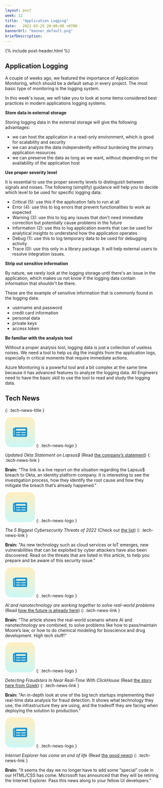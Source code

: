 ```yaml
---
layout: post
week: 12
title:  "Application Logging"
date:   2022-03-25 20:00:00 +0700
bannerUrl: "banner_default.png"
briefDescription: 
---
```


{% include post-header.html %}

## Application Logging

A couple of weeks ago, we featured the importance of Application Monitoring, which should be a default setup in every project. The most basic type of monitoring is the logging system.

In this week's issue, we will take you to look at some items considered best practices in modern applications logging systems.

**Store data in external storage**

Storing logging data in the external storage will give the following advantages:

- we can host the application in a read-only environment, which is good for scalability and security
- we can analyze the data independently without burdening the primary application resources
- we can preserve the data as long as we want, without depending on the availability of the application host

**Use proper severity level**

It is essential to use the proper severity levels to distinguish between signals and noises. The following (simplify) guidance will help you to decide which level to be used for specific logging data:

- Critical (5): use this if the application fails to run at all
- Error (4): use this to log errors that prevent functionalities to work as expected
- Warning (3): use this to log any issues that don't need immediate correction but potentially cause problems in the future
- Information (2): use this to log application events that can be used for analytical insights to understand how the application operates
- Debug (1): use this to log temporary data to be used for debugging activity
- Trace (0): use this only in a library package. It will help external users to resolve integration issues.

**Strip out sensitive information**

By nature, we rarely look at the logging storage until there's an issue in the application, which makes us not know if the logging data contain information that shouldn't be there.

These are the example of sensitive information that is commonly found in the logging data:

- username and password
- credit card information
- personal data
- private keys
- access token

**Be familiar with the analysis tool**

Without a proper analysis tool, logging data is just a collection of useless noises. We need a tool to help us dig the insights from the application logs, especially in critical moments that require immediate actions.

Azure Monitoring is a powerful tool and a bit complex at the same time because it has advanced features to analyze the logging data. All Engineers need to have the basic skill to use the tool to read and study the logging data.

## Tech News
{: .tech-news-title }

![memo](/assets/images/tech-news.svg)
{: .tech-news-logo }

*Updated Okta Statement on Lapsus$* (Read [the company’s statement](https://www.okta.com/blog/2022/03/updated-okta-statement-on-lapsus/))
{: .tech-news-link }

__Brain:__ "The link is a live report on the situation regarding the Lapsus$ breach to Okta, an identity platform company. It is interesting to see the investigation process, how they identify the root cause and how they mitigate the breach that’s already happened."

![memo](/assets/images/tech-news.svg)
{: .tech-news-logo }

*The 5 Biggest Cybersecurity Threats of 2022* (Check out [the list](https://www.goanywhere.com/blog/the-5-biggest-cybersecurity-threats-of-2022-how-to-avoid-cybersecurity-attacks))
{: .tech-news-link }

__Brain:__ "As new technology such as cloud services or IoT emerges, new vulnerabilities that can be exploited by cyber attackers have also been discovered. Read on the threats that are listed in this article, to help you prepare and be aware of this security issue."

![memo](/assets/images/tech-news.svg)
{: .tech-news-logo }

*AI and nanotechnology are working together to solve real-world problems* (Read [how the future is already here](https://stackoverflow.blog/2022/03/21/ai-and-nanotechnology-are-working-together-to-solve-real-world-problems/))
{: .tech-news-link }

__Brain:__ "The article shows the real-world scenario where AI and nanotechnology are combined, to solve problems like how to pass/maintain Moore’s law, or how to do chemical modeling for bioscience and drug development. High tech stuff!"

![memo](/assets/images/tech-news.svg)
{: .tech-news-logo }

*Detecting Fraudsters In Near Real-Time With ClickHouse* (Read [the story here from Gojek](https://www.gojek.io/blog/detecting-fraudsters-in-near-real-time-with-clickhouse))
{: .tech-news-link }

__Brain:__ "An in-depth look at one of the big tech startups implementing their real-time data analysis for fraud detection. It shows what technology they use, the infrastructure they are using, and the tradeoff they are facing when deploying the solution to production."

![memo](/assets/images/tech-news.svg)
{: .tech-news-logo }

*Internet Explorer has come an end of life* (Read [the good news](https://betanews.com/2022/03/20/get-ready-for-the-death-of-internet-explorer-11))
{: .tech-news-link }

__Brain:__ "It seems the day we no longer have to add some “special” code in our HTML/CSS has come. Microsoft has announced that they will be retiring the Internet Explorer. Pass this news along to your fellow UI developers."